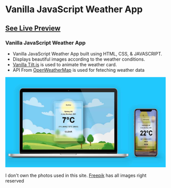 # Vanilla JavaScript Weather App

## [See Live Preview](https://jsweather-app.netlify.app/)

###  Vanilla JavaScript Weather App

- Vanilla JavaScript Weather App built using HTML, CSS, & JAVASCRIPT.
- Displays beautiful images according to the weather conditions.
- [Vanilla Tilt.js](https://micku7zu.github.io/vanilla-tilt.js/) is used to animate the weather card.
- API From [OpenWeatherMap](https://openweathermap.org/api) is used for feteching weather data


![weatherapp](images/preview.png)

I don't own the photos used in this site. [Freepik](https://www.freepik.com/) has all images right reserved